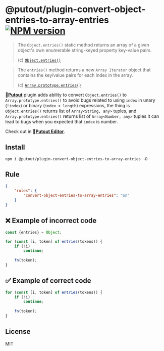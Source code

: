# @putout/plugin-convert-object-entries-to-array-entries [![NPM version][NPMIMGURL]][NPMURL]

[NPMIMGURL]: https://img.shields.io/npm/v/@putout/plugin-convert-object-entries-to-array-entries.svg?style=flat&longCache=true
[NPMURL]: https://npmjs.org/package/@putout/plugin-convert-object-entries-to-array-entries "npm"

> The `Object.entries()` static method returns an array of a given object's own enumerable string-keyed property key-value pairs.
>
> (c) [`Object.entries()`](https://developer.mozilla.org/en-US/docs/Web/JavaScript/Reference/Global_Objects/Object/entries)

> The `entries()` method returns a new `Array Iterator` object that contains the key/value pairs for each index in the array.
>
> (c) [`Array.prototype.entries()`](https://developer.mozilla.org/en-US/docs/Web/JavaScript/Reference/Global_Objects/Array/entries)

🐊[**Putout**](https://github.com/coderaiser/putout) plugin adds ability to convert `Object.entries()` to `Array.prototype.entries()` to avoid bugs
related to using `index` in unary (`!index`) or binary (`index > length`) expressions, the thing is `Object.entries()` returns list of `Array<String, any>` tuples,
and `Array.prototype.entries()` returns list of `Array<Number, any>` tuples it can lead to bugs when you expected that `index` is number.

Check out in 🐊[**Putout Editor**](https://putout.cloudcmd.io/#/gist/f902e1f52d551545cede97db4cfba345/dbae8bfd2c4b0b4ec9612e2002a87c2a5961204d).

## Install

```
npm i @putout/plugin-convert-object-entries-to-array-entries -D
```

## Rule

```json
{
    "rules": {
        "convert-object-entries-to-array-entries": "on"
    }
}
```

## ❌ Example of incorrect code

```js
const {entries} = Object;

for (const [i, token] of entries(tokens)) {
    if (!i)
        continue;
    
    fn(token);
}
```

## ✅ Example of correct code

```js
for (const [i, token] of entries(tokens)) {
    if (!i)
        continue;
    
    fn(token);
}
```

## License

MIT

